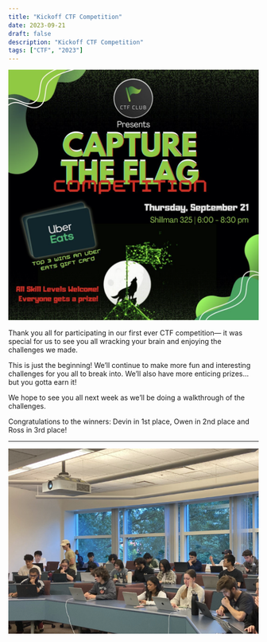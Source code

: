 ```yaml
---
title: "Kickoff CTF Competition"
date: 2023-09-21
draft: false
description: "Kickoff CTF Competition"
tags: ["CTF", "2023"]
---
```


![featured](featured.png)

Thank you all for participating in our first ever CTF competition— it was special for us to see you all wracking your brain and enjoying the challenges we made. 

This is just the beginning! We’ll continue to make more fun and interesting challenges for you all to break into. We’ll also have more enticing prizes... but you gotta earn it! 

We hope to see you all next week as we’ll be doing a walkthrough of the challenges.

Congratulations to the winners: Devin in 1st place, Owen in 2nd place and Ross in 3rd place!

---

![Kickoff](kickoff.png "Everyone working hard!")
